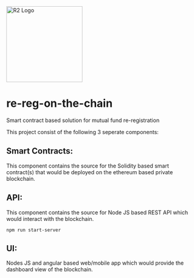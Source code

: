 
<img width="200" alt="R2 Logo" src="https://user-images.githubusercontent.com/30883399/29363375-5cc10a82-82ad-11e7-85a1-c273a01417a2.PNG">

# re-reg-on-the-chain
Smart contract based solution for mutual fund re-registration

This project consist of the following 3 seperate components:
## Smart Contracts: ## 
This component contains the source for the Solidity based smart contract(s) that would be deployed on the ethereum based private blockchain.
## API: ##
This component contains the source for Node JS based REST API which would interact with the blockchain.  
```
npm run start-server
```

## UI: ##
Nodes JS and angular based web/mobile app which would provide the dashboard view of the blockchain.
